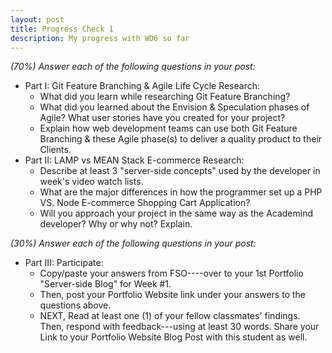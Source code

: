 ```yaml
---
layout: post
title: Progress Check 1
description: My progress with WD6 so far
---
```


*(70%) Answer each of the following questions in your post:*
* Part I:  Git Feature Branching & Agile Life Cycle Research:
  * What did you learn while researching Git Feature Branching?
  * What did you learned about the Envision & Speculation phases of Agile?  What user stories have you created for your project?
  * Explain how web development teams can use both Git Feature Branching & these Agile phase(s) to deliver a quality product to their Clients.
* Part II:  LAMP vs MEAN Stack E-commerce Research:
  * Describe at least 3 "server-side concepts" used by the developer in week's video watch lists.
  * What are the major differences in how the programmer set up a PHP VS. Node E-commerce Shopping Cart Application?  
  * Will you approach your project in the same way as the Academind developer?  Why or why not?  Explain.   

*(30%) Answer each of the following questions in your post:*

* Part III:  Participate:
  * Copy/paste your answers from FSO----over to your 1st Portfolio "Server-side Blog" for Week #1.
  * Then, post your Portfolio Website link under your answers to the questions above.
  * NEXT, Read at least one (1) of your fellow classmates' findings.  Then, respond with feedback---using at least 30 words.  Share your Link to your Portfolio Website Blog Post with this student as well.

